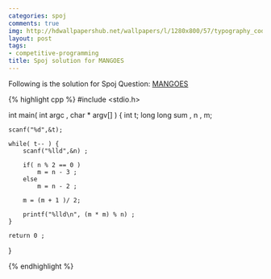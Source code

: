 ```yaml
---
categories: spoj
comments: true
img: http://hdwallpapershub.net/wallpapers/l/1280x800/57/typography_code_javascript_black_background_programmer_syntax_1280x800_56614.jpg
layout: post
tags:
- competitive-programming
title: Spoj solution for MANGOES
---
```


Following is the solution for Spoj Question: [MANGOES](http://www.spoj.com/problems/MANGOES/)

{% highlight cpp %}
#include <stdio.h>

int main( int argc , char * argv[] ) {
	int t;
	long long sum , n , m;
 
	scanf("%d",&t);
    
	while( t-- ) {
		scanf("%lld",&n) ;
        
		if( n % 2 == 0 )
			m = n - 3 ;
		else
			m = n - 2 ;
       
		m = (m + 1 )/ 2;
        
		printf("%lld\n", (m * m) % n) ;
	}
    
	return 0 ;
}

{% endhighlight %}